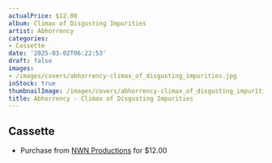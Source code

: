 ```yaml
---
actualPrice: $12.00
album: Climax of Disgusting Impurities
artist: Abhorrency
categories:
- Cassette
date: '2025-03-02T06:22:53'
draft: false
images:
- /images/covers/abhorrency-climax_of_disgusting_impurities.jpg
inStock: true
thumbnailImage: /images/covers/abhorrency-climax_of_disgusting_impurities-thumb.jpg
title: Abhorrency - Climax of Disgusting Impurities
---
```


## Cassette
* Purchase from [NWN Productions](http://shop.nwnprod.com/index.php?route=product/product&path=73&product_id=54551&sort=pd.name&order=ASC) for $12.00
